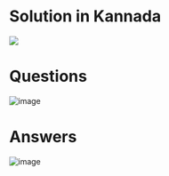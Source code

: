 # Solution in Kannada
[![](https://img.youtube.com/vi/3Teo0pbXwhw/0.jpg)](https://www.youtube.com/watch?v=3Teo0pbXwhw)
# Questions
![image](https://user-images.githubusercontent.com/20998959/153153150-395b06eb-a4f0-4a31-888b-7893730ee65a.png)
# Answers
![image](https://user-images.githubusercontent.com/20998959/153155421-efe2d01f-b080-420b-97d2-649c029cf2d0.png)
